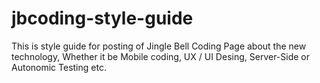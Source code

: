 # jbcoding-style-guide
This is style guide for posting of Jingle Bell Coding Page about the new technology, Whether it be Mobile coding, UX / UI Desing, Server-Side or Autonomic Testing etc.
